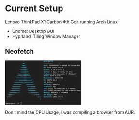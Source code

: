 # Current Setup

Lenovo ThinkPad X1 Carbon 4th Gen running Arch Linux
- Gnome: Desktop GUI
- Hyprland: Tiling Window Manager

## Neofetch

<img src = "/arch_neofetch.png"
    width = 50%
    >

Don't mind the CPU Usage, I was compiling a browser from AUR.
